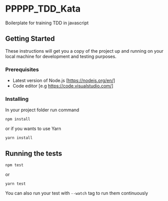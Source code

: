# PPPPP_TDD_Kata
Boilerplate for training TDD in javascript

## Getting Started

These instructions will get you a copy of the project up and running on your local machine for development and testing purposes.

### Prerequisites

- Latest version of Node.js [https://nodejs.org/en/]
- Code editor  [e.g https://code.visualstudio.com/]

### Installing

In your project folder run command

```
npm install
```

or if you wants to use Yarn

```
yarn install
```

## Running the tests

```
npm test
```

or

```
yarn test
```

You can also run your test with ```--watch``` tag to run them continuously
